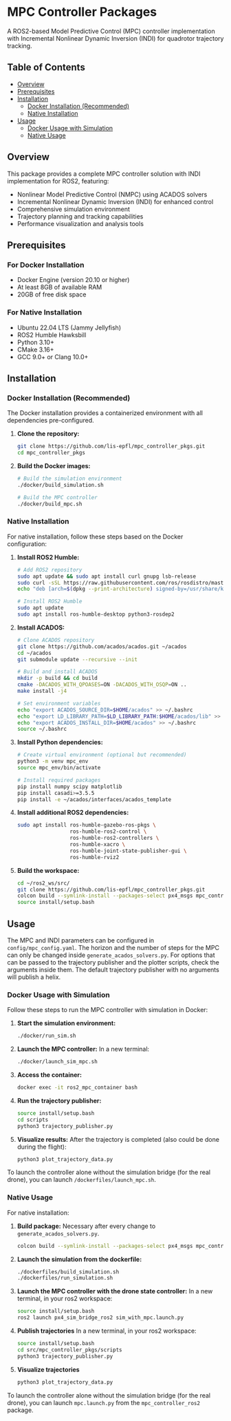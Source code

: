 # MPC Controller Packages

A ROS2-based Model Predictive Control (MPC) controller implementation with Incremental Nonlinear Dynamic Inversion (INDI) for quadrotor trajectory tracking.

## Table of Contents
- [Overview](#overview)
- [Prerequisites](#prerequisites)
- [Installation](#installation)
  - [Docker Installation (Recommended)](#docker-installation-recommended)
  - [Native Installation](#native-installation)
- [Usage](#usage)
  - [Docker Usage with Simulation](#docker-usage-with-simulation)
  - [Native Usage](#native-usage)

## Overview

This package provides a complete MPC controller solution with INDI implementation for ROS2, featuring:
- Nonlinear Model Predictive Control (NMPC) using ACADOS solvers
- Incremental Nonlinear Dynamic Inversion (INDI) for enhanced control
- Comprehensive simulation environment
- Trajectory planning and tracking capabilities
- Performance visualization and analysis tools

## Prerequisites

### For Docker Installation
- Docker Engine (version 20.10 or higher)
- At least 8GB of available RAM
- 20GB of free disk space

### For Native Installation
- Ubuntu 22.04 LTS (Jammy Jellyfish)
- ROS2 Humble Hawksbill
- Python 3.10+
- CMake 3.16+
- GCC 9.0+ or Clang 10.0+

## Installation

### Docker Installation (Recommended)

The Docker installation provides a containerized environment with all dependencies pre-configured.

1. **Clone the repository:**
   ```bash
   git clone https://github.com/lis-epfl/mpc_controller_pkgs.git
   cd mpc_controller_pkgs
   ```

2. **Build the Docker images:**
   ```bash
   # Build the simulation environment
   ./docker/build_simulation.sh
   
   # Build the MPC controller
   ./docker/build_mpc.sh
   ```

### Native Installation

For native installation, follow these steps based on the Docker configuration:

1. **Install ROS2 Humble:**
   ```bash
   # Add ROS2 repository
   sudo apt update && sudo apt install curl gnupg lsb-release
   sudo curl -sSL https://raw.githubusercontent.com/ros/rosdistro/master/ros.key -o /usr/share/keyrings/ros-archive-keyring.gpg
   echo "deb [arch=$(dpkg --print-architecture) signed-by=/usr/share/keyrings/ros-archive-keyring.gpg] http://packages.ros.org/ros2/ubuntu $(lsb_release -cs) main" | sudo tee /etc/apt/sources.list.d/ros2.list > /dev/null
   
   # Install ROS2 Humble
   sudo apt update
   sudo apt install ros-humble-desktop python3-rosdep2
   ```

2. **Install ACADOS:**
   ```bash
   # Clone ACADOS repository
   git clone https://github.com/acados/acados.git ~/acados
   cd ~/acados
   git submodule update --recursive --init
   
   # Build and install ACADOS
   mkdir -p build && cd build
   cmake -DACADOS_WITH_QPOASES=ON -DACADOS_WITH_OSQP=ON ..
   make install -j4
   
   # Set environment variables
   echo "export ACADOS_SOURCE_DIR=$HOME/acados" >> ~/.bashrc
   echo "export LD_LIBRARY_PATH=$LD_LIBRARY_PATH:$HOME/acados/lib" >> ~/.bashrc
   echo "export ACADOS_INSTALL_DIR=$HOME/acados" >> ~/.bashrc
   source ~/.bashrc
   ```

3. **Install Python dependencies:**
   ```bash
   # Create virtual environment (optional but recommended)
   python3 -m venv mpc_env
   source mpc_env/bin/activate
   
   # Install required packages
   pip install numpy scipy matplotlib
   pip install casadi>=3.5.5
   pip install -e ~/acados/interfaces/acados_template
   ```

4. **Install additional ROS2 dependencies:**
   ```bash
   sudo apt install ros-humble-gazebo-ros-pkgs \
                    ros-humble-ros2-control \
                    ros-humble-ros2-controllers \
                    ros-humble-xacro \
                    ros-humble-joint-state-publisher-gui \
                    ros-humble-rviz2
   ```

5. **Build the workspace:**
   ```bash
   cd ~/ros2_ws/src/
   git clone https://github.com/lis-epfl/mpc_controller_pkgs.git
   colcon build --symlink-install --packages-select px4_msgs mpc_controller_ros2_msgs mpc_controller_ros2 px4_sim_bridge_ros2
   source install/setup.bash
   ```

## Usage

The MPC and INDI parameters can be configured in `config/mpc_config.yaml`. The horizon and the number of steps for the MPC can only be changed inside `generate_acados_solvers.py`.
For options that can be passed to the trajectory publisher and the plotter scripts, check the arguments inside them. The default trajectory publisher with no arguments will publish a helix.

### Docker Usage with Simulation

Follow these steps to run the MPC controller with simulation in Docker:

1. **Start the simulation environment:**
   ```bash
   ./docker/run_sim.sh
   ```

2. **Launch the MPC controller:**
   In a new terminal:
   ```bash
   ./docker/launch_sim_mpc.sh
   ```

3. **Access the container:**
   ```bash
   docker exec -it ros2_mpc_container bash
   ```

4. **Run the trajectory publisher:**
   ```bash
   source install/setup.bash
   cd scripts
   python3 trajectory_publisher.py 
   ```

5. **Visualize results:**
   After the trajectory is completed (also could be done during the flight):
   ```bash
   python3 plot_trajectory_data.py 
   ```

To launch the controller alone without the simulation bridge (for the real drone), you can launch `/dockerfiles/launch_mpc.sh`.

### Native Usage

For native installation:

1. **Build package:**
  Necessary after every change to `generate_acados_solvers.py`.
   ```bash
   colcon build --symlink-install --packages-select px4_msgs mpc_controller_ros2_msgs mpc_controller_ros2
   ```

2. **Launch the simulation from the dockerfile:**
   ```bash
   ./dockerfiles/build_simulation.sh
   ./dockerfiles/run_simulation.sh
   ```

3. **Launch the MPC controller with the drone state controller:**
   In a new terminal, in your ros2 workspace:
   ```bash
   source install/setup.bash
   ros2 launch px4_sim_bridge_ros2 sim_with_mpc.launch.py
   ```

5. **Publish trajectories**
In a new terminal, in your ros2 workspace:
   ```bash
   source install/setup.bash
   cd src/mpc_controller_pkgs/scripts
   python3 trajectory_publisher.py
   ```

6. **Visualize trajectories**
   ```bash
   python3 plot_trajectory_data.py
   ```
To launch the controller alone without the simulation bridge (for the real drone), you can launch `mpc.launch.py` from the `mpc_controller_ros2` package.
